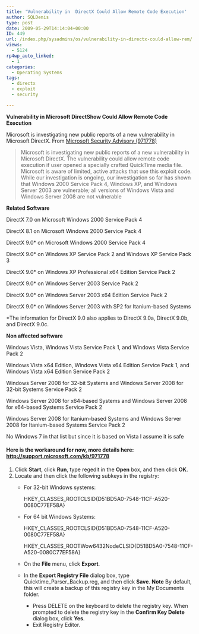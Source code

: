 ```yaml
---
title: 'Vulnerability in  DirectX Could Allow Remote Code Execution'
author: SQLDenis
type: post
date: 2009-05-29T14:14:04+00:00
ID: 449
url: /index.php/sysadmins/os/vulnerability-in-directx-could-allow-rem/
views:
  - 5124
rp4wp_auto_linked:
  - 1
categories:
  - Operating Systems
tags:
  - directx
  - exploit
  - security

---
```

**Vulnerability in Microsoft DirectShow Could Allow Remote Code Execution**
  
Microsoft is investigating new public reports of a new vulnerability in Microsoft DirectX. From [Microsoft Security Advisory (971778)][1]

> Microsoft is investigating new public reports of a new vulnerability in Microsoft DirectX. The vulnerability could allow remote code execution if user opened a specially crafted QuickTime media file. Microsoft is aware of limited, active attacks that use this exploit code. While our investigation is ongoing, our investigation so far has shown that Windows 2000 Service Pack 4, Windows XP, and Windows Server 2003 are vulnerable; all versions of Windows Vista and Windows Server 2008 are not vulnerable

**Related Software**
  
DirectX 7.0 on Microsoft Windows 2000 Service Pack 4
  
DirectX 8.1 on Microsoft Windows 2000 Service Pack 4
  
DirectX 9.0* on Microsoft Windows 2000 Service Pack 4
  
DirectX 9.0* on Windows XP Service Pack 2 and Windows XP Service Pack 3
  
DirectX 9.0* on Windows XP Professional x64 Edition Service Pack 2
  
DirectX 9.0* on Windows Server 2003 Service Pack 2
  
DirectX 9.0* on Windows Server 2003 x64 Edition Service Pack 2
  
DirectX 9.0* on Windows Server 2003 with SP2 for Itanium-based Systems

<span class="MT_smaller">*The information for DirectX 9.0 also applies to DirectX 9.0a, DirectX 9.0b, and DirectX 9.0c.</span>

**Non affected software**
  
Windows Vista, Windows Vista Service Pack 1, and Windows Vista Service Pack 2
  
Windows Vista x64 Edition, Windows Vista x64 Edition Service Pack 1, and Windows Vista x64 Edition Service Pack 2
  
Windows Server 2008 for 32-bit Systems and Windows Server 2008 for 32-bit Systems Service Pack 2
  
Windows Server 2008 for x64-based Systems and Windows Server 2008 for x64-based Systems Service Pack 2
  
Windows Server 2008 for Itanium-based Systems and Windows Server 2008 for Itanium-based Systems Service Pack 2

No Windows 7 in that list but since it is based on Vista I assume it is safe

#### Here is the workaround for now, more details here: http://support.microsoft.com/kb/971778



  1. Click **Start**, click **Run**, type <span>regedit</span> in the **Open** box, and then click **OK**. 
  2. Locate and then click the following subkeys in the registry: 
      * For 32-bit Windows systems:
  
        HKEY\_CLASSES\_ROOTCLSID{D51BD5A0-7548-11CF-A520-0080C77EF58A} 
      * For 64 bit Windows Systems:
  
        HKEY\_CLASSES\_ROOTCLSID{D51BD5A0-7548-11CF-A520-0080C77EF58A}
  
        HKEY\_CLASSES\_ROOTWow6432NodeCLSID{D51BD5A0-7548-11CF-A520-0080C77EF58A} </li> </ul> </li> 
        
          * On the **File** menu, click **Export**. 
          * In the **Export Registry File** dialog box, type <span class="userInput">Quicktime_Parser_Backup.reg</span>, and then click **Save**. 
            **Note** By default, this will create a backup of this registry key in the My Documents folder.</li> 
            
              * Press DELETE on the keyboard to delete the registry key. When prompted to delete the registry key in the **Confirm Key Delete** dialog box, click **Yes**.
              * Exit Registry Editor.</ol>

 [1]: http://www.microsoft.com/technet/security/advisory/971778.mspx